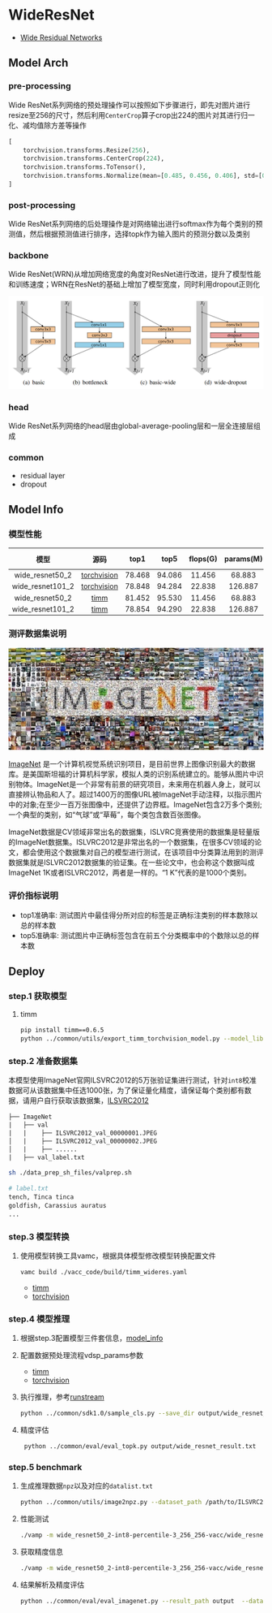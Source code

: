 
# WideResNet

- [Wide Residual Networks](https://arxiv.org/abs/1605.07146)


## Model Arch

### pre-processing

Wide ResNet系列网络的预处理操作可以按照如下步骤进行，即先对图片进行resize至256的尺寸，然后利用`CenterCrop`算子crop出224的图片对其进行归一化、减均值除方差等操作

```python
[
    torchvision.transforms.Resize(256),
    torchvision.transforms.CenterCrop(224),
    torchvision.transforms.ToTensor(),
    torchvision.transforms.Normalize(mean=[0.485, 0.456, 0.406], std=[0.229, 0.224, 0.225],),
]
```

### post-processing

Wide ResNet系列网络的后处理操作是对网络输出进行softmax作为每个类别的预测值，然后根据预测值进行排序，选择topk作为输入图片的预测分数以及类别

### backbone

Wide ResNet(WRN)从增加网络宽度的角度对ResNet进行改进，提升了模型性能和训练速度；WRN在ResNet的基础上增加了模型宽度，同时利用dropout正则化

<div align=center><img src="../../images/wideresnet/block.png"></div>

### head

Wide ResNet系列网络的head层由global-average-pooling层和一层全连接层组成

### common
- residual layer
- dropout

## Model Info

### 模型性能

| 模型  | 源码 | top1 | top5 | flops(G) | params(M) | input size |
| :---: | :--: | :--: | :--: | :---: | :----: | :--------: |
| wide_resnet50_2 |[torchvision](https://github.com/pytorch/vision/blob/v0.9.0/torchvision/models/resnet.py)|   78.468   |  94.086   |   11.456    |    68.883    |        224    |
| wide_resnet101_2 |[torchvision](https://github.com/pytorch/vision/blob/v0.9.0/torchvision/models/resnet.py)   |   78.848   |   94.284  | 22.838     |  126.887      |      224     |
| wide_resnet50_2 |[timm](https://github.com/rwightman/pytorch-image-models/blob/v0.6.5/timm/models/resnet.py)   |   81.452  |   95.530  | 11.456     |  68.883     |      224      |
| wide_resnet101_2 |[timm](https://github.com/rwightman/pytorch-image-models/blob/v0.6.5/timm/models/resnet.py)   |   78.854   |   94.290  | 22.838      |  126.887      |      224      |

### 测评数据集说明

<div align=center><img src="../../images/datasets/imagenet.jpg"></div>

[ImageNet](https://image-net.org) 是一个计算机视觉系统识别项目，是目前世界上图像识别最大的数据库。是美国斯坦福的计算机科学家，模拟人类的识别系统建立的。能够从图片中识别物体。ImageNet是一个非常有前景的研究项目，未来用在机器人身上，就可以直接辨认物品和人了。超过1400万的图像URL被ImageNet手动注释，以指示图片中的对象;在至少一百万张图像中，还提供了边界框。ImageNet包含2万多个类别; 一个典型的类别，如“气球”或“草莓”，每个类包含数百张图像。

ImageNet数据是CV领域非常出名的数据集，ISLVRC竞赛使用的数据集是轻量版的ImageNet数据集。ISLVRC2012是非常出名的一个数据集，在很多CV领域的论文，都会使用这个数据集对自己的模型进行测试，在该项目中分类算法用到的测评数据集就是ISLVRC2012数据集的验证集。在一些论文中，也会称这个数据叫成ImageNet 1K或者ISLVRC2012，两者是一样的。“1 K”代表的是1000个类别。

### 评价指标说明

- top1准确率: 测试图片中最佳得分所对应的标签是正确标注类别的样本数除以总的样本数
- top5准确率: 测试图片中正确标签包含在前五个分类概率中的个数除以总的样本数

## Deploy

### step.1 获取模型
1. timm

    ```bash
    pip install timm==0.6.5
    python ../common/utils/export_timm_torchvision_model.py --model_library timm  --model_name wide_resnet50_2 --save_dir ./onnx  --size 256 --pretrained_weights xxx.pth
    ```


### step.2 准备数据集
本模型使用ImageNet官网ILSVRC2012的5万张验证集进行测试，针对`int8`校准数据可从该数据集中任选1000张，为了保证量化精度，请保证每个类别都有数据，请用户自行获取该数据集，[ILSVRC2012](https://image-net.org/challenges/LSVRC/2012/index.php)
```
├── ImageNet
|   ├── val
|   |    ├── ILSVRC2012_val_00000001.JPEG
│   |    ├── ILSVRC2012_val_00000002.JPEG
│   |    ├── ......
|   ├── val_label.txt
````

```bash
sh ./data_prep_sh_files/valprep.sh
```

```bash
# label.txt
tench, Tinca tinca
goldfish, Carassius auratus
...
```

### step.3 模型转换

1. 使用模型转换工具vamc，根据具体模型修改模型转换配置文件
   ```bash
   vamc build ./vacc_code/build/timm_wideres.yaml
   ```
   - [timm](./vacc_code/build/timm_wideres.yaml)
   - [torchvision](./vacc_code//build/torchvision_wideres.yaml)


### step.4 模型推理
1. 根据step.3配置模型三件套信息，[model_info](./vacc_code/model_info/model_info_wide_resnet.json)
2. 配置数据预处理流程vdsp_params参数
   - [timm](./vacc_code/vdsp_params/sdk1.0/timm-wide_resnet50_2-vdsp_params.json)
   - [torchvision](./vacc_code/vdsp_params/sdk1.0/timm-wide_resnet50_2-vdsp_params.json)
   

3. 执行推理，参考[runstream](../common/sdk1.0/sample_cls.py)
    ```bash
    python ../common/sdk1.0/sample_cls.py --save_dir output/wide_resnet_result.txt

4. 精度评估
   ```bash
    python ../common/eval/eval_topk.py output/wide_resnet_result.txt
   ```

### step.5 benchmark
1. 生成推理数据`npz`以及对应的`datalist.txt`
    ```bash
    python ../common/utils/image2npz.py --dataset_path /path/to/ILSVRC2012_img_val --target_path  /path/to/input_npz  --text_path npz_datalist.txt
    ```
2. 性能测试
    ```bash
    ./vamp -m wide_resnet50_2-int8-percentile-3_256_256-vacc/wide_resnet50_2 --vdsp_params ./vacc_code/vdsp_params/vamp/timm-wide_resnet50_2-vdsp_params.json  -i 8 -p 1 -b 22
    ```
    
3. 获取精度信息
    ```bash
    ./vamp -m wide_resnet50_2-int8-percentile-3_256_256-vacc/wide_resnet50_2 --vdsp_params ./vacc_code/vdsp_params/vamp/timm-wide_resnet50_2-vdsp_params.json  -i 8 -p 1 -b 22  --datalist npz_datalist.txt --path_output output
    ```
4. 结果解析及精度评估
   ```bash
   python ../common/eval/eval_imagenet.py --result_path output  --datalist npz_datalist.txt --label data/label/imagenet.txt
   ```